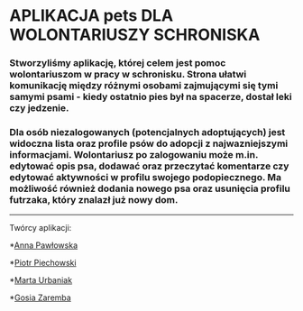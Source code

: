# APLIKACJA __pets__ DLA WOLONTARIUSZY SCHRONISKA
### Stworzyliśmy aplikację, której celem jest pomoc wolontariuszom w pracy w schronisku. Strona ułatwi komunikację między różnymi osobami zajmującymi się tymi samymi psami - kiedy ostatnio pies był na spacerze, dostał leki czy jedzenie. 
### Dla osób niezalogowanych (potencjalnych adoptujących) jest widoczna lista oraz profile psów do adopcji z najwazniejszymi informacjami. Wolontariusz po zalogowaniu może m.in. edytować opis psa, dodawać oraz przeczytać komentarze czy edytować aktywności w profilu swojego podopiecznego. Ma możliwość również dodania nowego psa oraz usunięcia profilu futrzaka, który znalazł już nowy dom. 

___

Twórcy aplikacji:

*[Anna Pawłowska](https://github.com/AnnaPawlowskaa)

*[Piotr Piechowski](https://github.com/ppiechowski)

*[Marta Urbaniak](https://github.com/MartaKatUrbaniak)

*[Gosia Zaremba](https://github.com/GosiaZaremba/)

